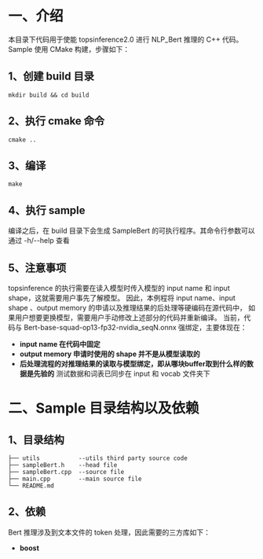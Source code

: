 # 一、介绍
本目录下代码用于使能 topsinference2.0 进行 NLP_Bert 推理的 C++ 代码。Sample 使用 CMake 构建，步骤如下：

## 1、创建 build 目录
```shell
mkdir build && cd build
```

## 2、执行 cmake 命令
```shell
cmake ..
```

## 3、编译
```shell
make
```

## 4、执行 sample
编译之后，在 build 目录下会生成 SampleBert 的可执行程序。其命令行参数可以通过 -h/--help 查看

## 5、注意事项
topsinference 的执行需要在读入模型时传入模型的 input name 和 input shape，这就需要用户事先了解模型。
因此，本例程将 input name、input shape 、output memory 的申请以及推理结果的后处理等硬编码在源代码中，
如果用户想要更换模型，需要用户手动修改上述部分的代码并重新编译。
当前，代码与 Bert-base-squad-op13-fp32-nvidia_seqN.onnx 强绑定，主要体现在：
* **input name 在代码中固定**
* **output memory 申请时使用的 shape 并不是从模型读取的**
* **后处理流程的对推理结果的读取与模型绑定，即从哪块buffer取到什么样的数据是先验的**
测试数据和词表已同步在 input 和 vocab 文件夹下


# 二、Sample 目录结构以及依赖

## 1、目录结构

```shell
├── utils           --utils third party source code
├── sampleBert.h    --head file
├── sampleBert.cpp  --source file
├── main.cpp        --main source file
└── README.md    
```

## 2、依赖
Bert 推理涉及到文本文件的 token 处理，因此需要的三方库如下：
* **boost**
